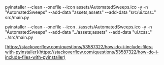 pyinstaller --clean --onefile --icon assets/AutomatedSweeps.ico -y -n  "AutomatedSweeps" --add-data "assets;assets" --add-data "src/ui.tcss:." src/main.py

pyinstaller --clean --onefile --icon ../assets/AutomatedSweeps.ico -y -n  "AutomatedSweeps" --add-data "../assets;assets" --add-data "ui.tcss:." ../src/main.py

[https://stackoverflow.com/questions/53587322/how-do-i-include-files-with-pyinstaller](https://stackoverflow.com/questions/53587322/how-do-i-include-files-with-pyinstaller)